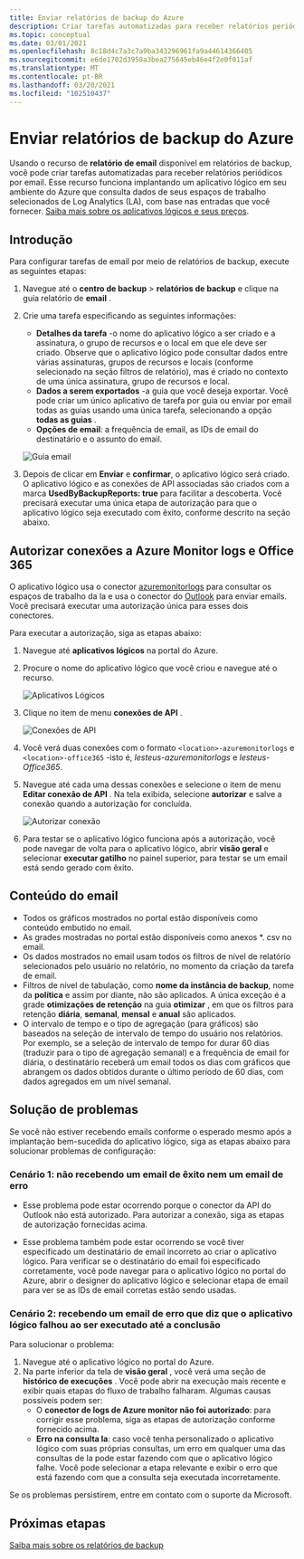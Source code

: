 ```yaml
---
title: Enviar relatórios de backup do Azure
description: Criar tarefas automatizadas para receber relatórios periódicos por email
ms.topic: conceptual
ms.date: 03/01/2021
ms.openlocfilehash: 8c18d4c7a3c7a9ba343296961fa9a44614366405
ms.sourcegitcommit: e6de1702d3958a3bea275645eb46e4f2e0f011af
ms.translationtype: MT
ms.contentlocale: pt-BR
ms.lasthandoff: 03/20/2021
ms.locfileid: "102510437"
---
```

# <a name="email-azure-backup-reports"></a>Enviar relatórios de backup do Azure

Usando o recurso de **relatório de email** disponível em relatórios de backup, você pode criar tarefas automatizadas para receber relatórios periódicos por email. Esse recurso funciona implantando um aplicativo lógico em seu ambiente do Azure que consulta dados de seus espaços de trabalho selecionados de Log Analytics (LA), com base nas entradas que você fornecer. [Saiba mais sobre os aplicativos lógicos e seus preços](https://azure.microsoft.com/pricing/details/logic-apps/).

## <a name="getting-started"></a>Introdução

Para configurar tarefas de email por meio de relatórios de backup, execute as seguintes etapas:

1.  Navegue até o **centro de backup**  >  **relatórios de backup** e clique na guia relatório de **email** .
2.  Crie uma tarefa especificando as seguintes informações:
    * **Detalhes da tarefa** -o nome do aplicativo lógico a ser criado e a assinatura, o grupo de recursos e o local em que ele deve ser criado. Observe que o aplicativo lógico pode consultar dados entre várias assinaturas, grupos de recursos e locais (conforme selecionado na seção filtros de relatório), mas é criado no contexto de uma única assinatura, grupo de recursos e local.
    * **Dados a serem exportados** -a guia que você deseja exportar. Você pode criar um único aplicativo de tarefa por guia ou enviar por email todas as guias usando uma única tarefa, selecionando a opção **todas as guias** .
    * **Opções de email**: a frequência de email, as IDs de email do destinatário e o assunto do email.

    ![Guia email](./media/backup-azure-configure-backup-reports/email-tab.png)

3.  Depois de clicar em **Enviar** e **confirmar**, o aplicativo lógico será criado. O aplicativo lógico e as conexões de API associadas são criados com a marca **UsedByBackupReports: true** para facilitar a descoberta. Você precisará executar uma única etapa de autorização para que o aplicativo lógico seja executado com êxito, conforme descrito na seção abaixo.

## <a name="authorize-connections-to-azure-monitor-logs-and-office-365"></a>Autorizar conexões a Azure Monitor logs e Office 365

O aplicativo lógico usa o conector [azuremonitorlogs](https://docs.microsoft.com/connectors/azuremonitorlogs/) para consultar os espaços de trabalho da la e usa o conector do [Outlook](https://docs.microsoft.com/connectors/office365connector/) para enviar emails. Você precisará executar uma autorização única para esses dois conectores. 
 
Para executar a autorização, siga as etapas abaixo:

1.  Navegue até **aplicativos lógicos** na portal do Azure.
2.  Procure o nome do aplicativo lógico que você criou e navegue até o recurso.

    ![Aplicativos Lógicos](./media/backup-azure-configure-backup-reports/logic-apps.png)

3.  Clique no item de menu **conexões de API** .

    ![Conexões de API](./media/backup-azure-configure-backup-reports/api-connections.png)

4.  Você verá duas conexões com o formato `<location>-azuremonitorlogs` e `<location>-office365` -isto é, _lesteus-azuremonitorlogs_ e _lesteus-Office365_.
5.  Navegue até cada uma dessas conexões e selecione o item de menu **Editar conexão de API** . Na tela exibida, selecione **autorizar** e salve a conexão quando a autorização for concluída.

    ![Autorizar conexão](./media/backup-azure-configure-backup-reports/authorize-connections.png)

6.  Para testar se o aplicativo lógico funciona após a autorização, você pode navegar de volta para o aplicativo lógico, abrir **visão geral** e selecionar **executar gatilho** no painel superior, para testar se um email está sendo gerado com êxito.

## <a name="contents-of-the-email"></a>Conteúdo do email

* Todos os gráficos mostrados no portal estão disponíveis como conteúdo embutido no email.
* As grades mostradas no portal estão disponíveis como anexos *. csv no email.
* Os dados mostrados no email usam todos os filtros de nível de relatório selecionados pelo usuário no relatório, no momento da criação da tarefa de email.
* Filtros de nível de tabulação, como **nome da instância de backup**, nome da **política** e assim por diante, não são aplicados. A única exceção é a grade **otimizações de retenção** na guia **otimizar** , em que os filtros para retenção **diária**, **semanal**, **mensal** e **anual** são aplicados.
* O intervalo de tempo e o tipo de agregação (para gráficos) são baseados na seleção de intervalo de tempo do usuário nos relatórios. Por exemplo, se a seleção de intervalo de tempo for durar 60 dias (traduzir para o tipo de agregação semanal) e a frequência de email for diária, o destinatário receberá um email todos os dias com gráficos que abrangem os dados obtidos durante o último período de 60 dias, com dados agregados em um nível semanal.

## <a name="troubleshooting-issues"></a>Solução de problemas

Se você não estiver recebendo emails conforme o esperado mesmo após a implantação bem-sucedida do aplicativo lógico, siga as etapas abaixo para solucionar problemas de configuração:

### <a name="scenario-1-receiving-neither-a-successful-email-nor-an-error-email"></a>Cenário 1: não recebendo um email de êxito nem um email de erro

* Esse problema pode estar ocorrendo porque o conector da API do Outlook não está autorizado. Para autorizar a conexão, siga as etapas de autorização fornecidas acima.

* Esse problema também pode estar ocorrendo se você tiver especificado um destinatário de email incorreto ao criar o aplicativo lógico. Para verificar se o destinatário do email foi especificado corretamente, você pode navegar para o aplicativo lógico no portal do Azure, abrir o designer do aplicativo lógico e selecionar etapa de email para ver se as IDs de email corretas estão sendo usadas.

### <a name="scenario-2-receiving-an-error-email-that-says-that-the-logic-app-failed-to-execute-to-completion"></a>Cenário 2: recebendo um email de erro que diz que o aplicativo lógico falhou ao ser executado até a conclusão

Para solucionar o problema:
1.  Navegue até o aplicativo lógico no portal do Azure.
2.  Na parte inferior da tela de **visão geral** , você verá uma seção de **histórico de execuções** . Você pode abrir na execução mais recente e exibir quais etapas do fluxo de trabalho falharam. Algumas causas possíveis podem ser:
    * O **conector de logs de Azure monitor não foi autorizado**: para corrigir esse problema, siga as etapas de autorização conforme fornecido acima.
    * **Erro na consulta la**: caso você tenha personalizado o aplicativo lógico com suas próprias consultas, um erro em qualquer uma das consultas de la pode estar fazendo com que o aplicativo lógico falhe. Você pode selecionar a etapa relevante e exibir o erro que está fazendo com que a consulta seja executada incorretamente.

Se os problemas persistirem, entre em contato com o suporte da Microsoft.

## <a name="next-steps"></a>Próximas etapas
[Saiba mais sobre os relatórios de backup](https://docs.microsoft.com/azure/backup/configure-reports)
